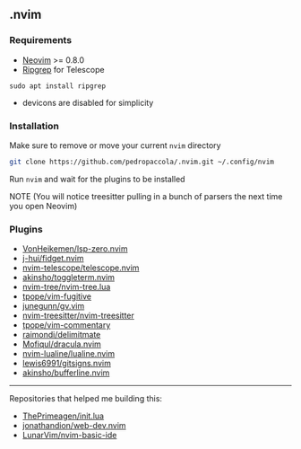 ## .nvim

### Requirements
* [Neovim](https://github.com/neovim/neovim) >= 0.8.0
* [Ripgrep](https://github.com/BurntSushi/ripgrep) for Telescope
```
sudo apt install ripgrep
```
* devicons are disabled for simplicity

### Installation
Make sure to remove or move your current `nvim` directory

```sh
git clone https://github.com/pedropaccola/.nvim.git ~/.config/nvim
```

Run `nvim` and wait for the plugins to be installed

NOTE (You will notice treesitter pulling in a bunch of parsers the next time you open Neovim)

### Plugins
* [VonHeikemen/lsp-zero.nvim](https://github.com/VonHeikemen/lsp-zero.nvim)
* [j-hui/fidget.nvim](https://github.com/j-hui/fidget.nvim)
* [nvim-telescope/telescope.nvim](https://github.com/nvim-telescope/telescope.nvim)
* [akinsho/toggleterm.nvim](https://github.com/akinsho/toggleterm.nvim)
* [nvim-tree/nvim-tree.lua](https://github.com/nvim-tree/nvim-tree.lua)
* [tpope/vim-fugitive](https://github.com/tpope/vim-fugitive)
* [junegunn/gv.vim](https://github.com/junegunn/gv.vim)
* [nvim-treesitter/nvim-treesitter](https://github.com/nvim-treesitter/nvim-treesitter)
* [tpope/vim-commentary](https://github.com/tpope/vim-commentary)
* [raimondi/delimitmate](https://github.com/Raimondi/delimitMate)
* [Mofiqul/dracula.nvim](https://github.com/Mofiqul/dracula.nvim)
* [nvim-lualine/lualine.nvim](https://github.com/nvim-lualine/lualine.nvim)
* [lewis6991/gitsigns.nvim](https://github.com/lewis6991/gitsigns.nvim)
* [akinsho/bufferline.nvim](https://github.com/akinsho/bufferline.nvim)

---
Repositories that helped me building this:
* [ThePrimeagen/init.lua](https://github.com/ThePrimeagen/init.lua)
* [jonathandion/web-dev.nvim](https://github.com/jonathandion/web-dev.nvim)
* [LunarVim/nvim-basic-ide](https://github.com/LunarVim/nvim-basic-ide)
